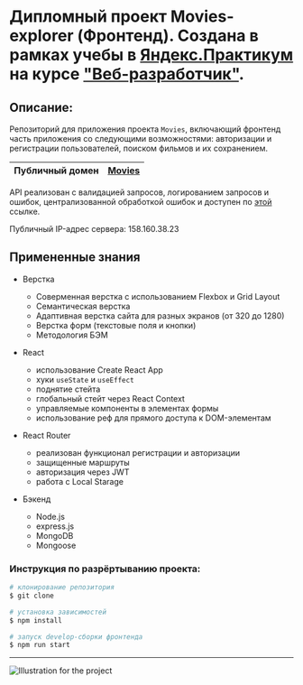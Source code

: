 # Дипломный проект Movies-explorer (Фронтенд). Создана в рамках учебы в [Яндекс.Практикум](https://praktikum.yandex.ru/) на курсе ["Веб-разработчик"](https://praktikum.yandex.ru/web/).

## Описание:

Репозиторий для приложения проекта `Movies`, включающий фронтенд часть приложения со следующими возможностями: авторизации и регистрации пользователей, поиском фильмов и их сохранением.

| **Публичный домен** | [Movies](https://domainname.diplomryabov.nomoredomains.club/) |
| ------------------- | ------------------------------------------------------------- |

API реализован с валидацией запросов, логированием запросов и ошибок, централизованной обработкой ошибок и доступен по [этой](https://bac.domainname.diplomryb.nomoredomains.club/) ссылке.

Публичный IP-адрес сервера: 158.160.38.23

## Примененные знания

- Верстка

  - Соверменная верстка с использованием Flexbox и Grid Layout
  - Семантическая верстка
  - Адаптивная верстка сайта для разных экранов (от 320 до 1280)
  - Верстка форм (текстовые поля и кнопки)
  - Методология БЭМ

- React

  - использование Create React App
  - хуки `useState` и `useEffect`
  - поднятие стейта
  - глобальный стейт через React Context
  - управляемые компоненты в элементах формы
  - использование реф для прямого доступа к DOM-элементам

- React Router

  - реализован функционал регистрации и авторизации
  - защищенные маршруты
  - авторизация через JWT
  - работа с Local Starage

- Бэкенд
  - Node.js
  - express.js
  - MongoDB
  - Mongoose

### Инструкция по разрёртыванию проекта:

```bash
# клонирование репозитория
$ git clone

# установка зависимостей
$ npm install

# запуск develop-сборки фронтенда
$ npm run start

```

---

![Illustration for the project](https://moviestart.ru/wp-content/uploads/2020/12/image-21-02-20-08-02.jpg)
